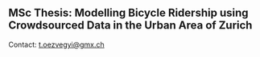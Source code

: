 ## MSc Thesis: Modelling Bicycle Ridership using Crowdsourced Data in the Urban Area of Zurich

Contact: t.oezvegyi@gmx.ch
